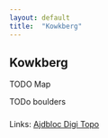 ```yaml
---
layout: default
title:  "Kowkberg"
---
```


## Kowkberg

TODO Map

TODo boulders

###
Links: [Ajdbloc Digi Topo](http://ajdobloc.blogspot.com/2016/12/kowkberg-topo.html)